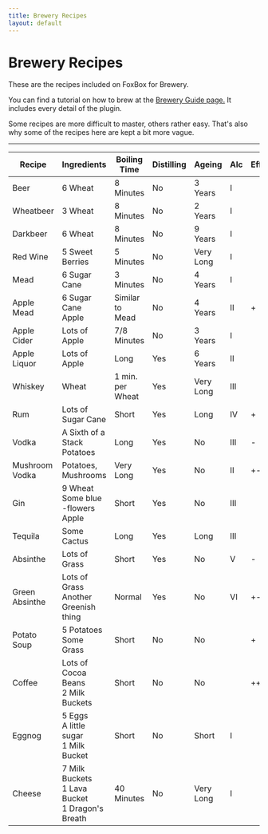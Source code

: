```yaml
---
title: Brewery Recipes
layout: default
---
```


# Brewery Recipes
These are the recipes included on FoxBox for Brewery.

You can find a tutorial on how to brew at the [Brewery Guide page.](https://wiki.foxboxmc.net/page/brewery-guide/) It includes every detail of the plugin.

Some recipes are more difficult to master, others rather easy. That's also why some of the recipes here are kept a bit more vague.  

***


| Recipe       | Ingredients                | Boiling Time | Distilling | Ageing | Alc | Effects |
|-------------|-------------|-----|-----|-----|-----|---|
| Beer | 6 Wheat | 8 Minutes | No  | 3 Years | I | |
| Wheatbeer | 3 Wheat | 8 Minutes | No  | 2 Years | I | |
| Darkbeer | 6 Wheat | 8 Minutes | No  | 9 Years | I | |
| Red Wine | 5 Sweet Berries | 5 Minutes | No  | Very Long | I | |
| Mead | 6 Sugar Cane | 3 Minutes | No  | 4 Years | I | |
| Apple Mead | 6 Sugar Cane<br>Apple | Similar to Mead | No  | 4 Years         | II   | +  |
| Apple Cider | Lots of Apple | 7/8 Minutes | No  | 3 Years | I | |
| Apple Liquor | Lots of Apple | Long | Yes | 6 Years | II | |
| Whiskey | Wheat | 1 min. per Wheat | Yes | Very Long | III | |
| Rum | Lots of Sugar Cane | Short | Yes | Long | IV | + |
| Vodka | A Sixth of a Stack Potatoes | Long | Yes | No | III | - |
| Mushroom Vodka | Potatoes, Mushrooms | Very Long | Yes | No | II | +- |
| Gin | 9 Wheat<br>Some blue -flowers<br>Apple | Short | Yes | No | III  | |
| Tequila | Some Cactus | Long | Yes | Long | III | |
| Absinthe | Lots of Grass | Short | Yes | No | V | - |
| Green Absinthe | Lots of Grass<br>Another Greenish thing | Normal | Yes | No | VI | +- |
| Potato Soup | 5 Potatoes<br>Some Grass | Short | No  | No | | + |
| Coffee | Lots of Cocoa Beans<br>2 Milk Buckets | Short | No | No | | ++ |
| Eggnog | 5 Eggs<br>A little sugar<br>1 Milk Bucket | Short | No | Short | I | |
| Cheese | 7 Milk Buckets<br>1 Lava Bucket<br>1 Dragon's Breath | 40 Minutes | No | Very Long | I | |


